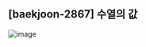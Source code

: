 ## [baekjoon-2867] 수열의 값

![image](https://user-images.githubusercontent.com/22045163/93620960-cbe10380-fa15-11ea-8e01-6a4ad07d2633.png)
